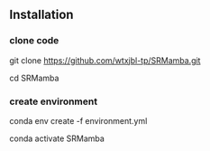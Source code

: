 ## Installation
### clone code
git clone https://github.com/wtxjbl-tp/SRMamba.git

cd SRMamba

### create environment
conda env create -f environment.yml

conda activate SRMamba
